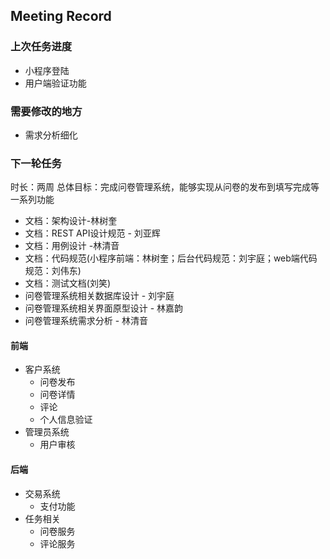 ## Meeting Record
### 上次任务进度
* 小程序登陆
* 用户端验证功能

### 需要修改的地方
* 需求分析细化

### 下一轮任务
时长：两周
总体目标：完成问卷管理系统，能够实现从问卷的发布到填写完成等一系列功能

* 文档：架构设计-林树奎
* 文档：REST API设计规范 - 刘亚辉
* 文档：用例设计 -林清音
* 文档：代码规范(小程序前端：林树奎；后台代码规范：刘宇庭；web端代码规范：刘伟东)
* 文档：测试文档(刘笑)
* 问卷管理系统相关数据库设计 - 刘宇庭
* 问卷管理系统相关界面原型设计 - 林嘉韵
* 问卷管理系统需求分析 - 林清音

#### 前端
* 客户系统
  * 问卷发布
  * 问卷详情
  * 评论
  * 个人信息验证
* 管理员系统
  * 用户审核

#### 后端
* 交易系统
  * 支付功能
* 任务相关
  * 问卷服务
  * 评论服务